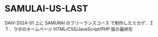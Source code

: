 # SAMULAI-US-LAST
DAIV-2024-01 上に SAMURAI のフリーランスコース で制作したミカゲ．ＩＴ．ラボのホームページ HTML/CSS/JavaScript/PHP 版の最終形
